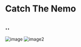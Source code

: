 # Catch The Nemo 

## ..

![image](https://github.com/seymaozerr/catch-the-nemo/assets/118622171/915040af-458c-4cdf-8350-8f380370fa6b)   ![image2](https://github.com/seymaozerr/catch-the-nemo/assets/118622171/b12b20dc-5944-4619-b455-322f4aa8ed22)

